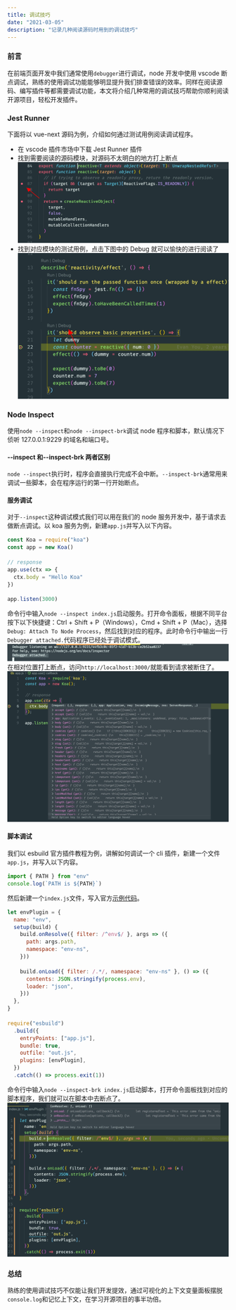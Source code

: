 ```yaml
---
title: 调试技巧
date: "2021-03-05"
description: "记录几种阅读源码时用到的调试技巧"
---
```


### 前言

在前端页面开发中我们通常使用`debugger`进行调试，node 开发中使用 vscode 断点调试，熟练的使用调试功能能够明显提升我们排查错误的效率。同样在阅读源码、编写插件等都需要调试功能，本文将介绍几种常用的调试技巧帮助你顺利阅读开源项目，轻松开发插件。

### Jest Runner

下面将以 vue-next 源码为例，介绍如何通过测试用例阅读调试程序。

- 在 vscode 插件市场中下载 Jest Runner 插件
- 找到需要阅读的源码模块，对源码不太明白的地方打上断点
  <img src="./img/add-point.jpeg">
- 找到对应模块的测试用例，点击下图中的 Debug 就可以愉快的进行阅读了
  <img src="./img/jest-debug.jpeg">

### Node Inspect

使用`node --inspect`和`node --inspect-brk`调试 node 程序和脚本，默认情况下侦听 127.0.0.1:9229 的域名和端口号。

#### --inspect 和--inspect-brk 两者区别

`node --inspect`执行时，程序会直接执行完成不会中断。`--inspect-brk`通常用来调试一些脚本，会在程序运行的第一行开始断点。

#### 服务调试

对于`--inspect`这种调试模式我们可以用在我们的 node 服务开发中，基于请求去做断点调试。以 koa 服务为例，新建`app.js`并写入以下内容。

```javascript
const Koa = require("koa")
const app = new Koa()

// response
app.use(ctx => {
  ctx.body = "Hello Koa"
})

app.listen(3000)
```

命令行中输入`node --inspect index.js`启动服务。打开命令面板，根据不同平台按下以下快捷键：Ctrl + Shift + P（Windows），Cmd + Shift + P（Mac），选择`Debug: Attach To Node Process`，然后找到对应的程序。此时命令行中输出一行`Debugger attached.`代码程序已经处于调试模式。
<img src="./img/command.png">
在相对位置打上断点，访问`http://localhost:3000/`就能看到请求被断住了。
<img src="./img/inspect.jpeg">

#### 脚本调试

我们以 esbuild 官方插件教程为例，讲解如何调试一个 cli 插件，新建一个文件`app.js`，并写入以下内容。

```javascript
import { PATH } from "env"
console.log(`PATH is ${PATH}`)
```

然后新建一个`index.js`文件，写入官方[示例代码](https://esbuild.github.io/plugins/#using-plugins)。

```javascript
let envPlugin = {
  name: "env",
  setup(build) {
    build.onResolve({ filter: /^env$/ }, args => ({
      path: args.path,
      namespace: "env-ns",
    }))

    build.onLoad({ filter: /.*/, namespace: "env-ns" }, () => ({
      contents: JSON.stringify(process.env),
      loader: "json",
    }))
  },
}

require("esbuild")
  .build({
    entryPoints: ["app.js"],
    bundle: true,
    outfile: "out.js",
    plugins: [envPlugin],
  })
  .catch(() => process.exit(1))
```

命令行中输入`node --inspect-brk index.js`启动脚本，打开命令面板找到对应的脚本程序，我们就可以在脚本中去断点了。
<img src="./img/esbuild-plugin.jpeg">

### 总结

熟练的使用调试技巧不仅能让我们开发提效，通过可视化的上下文变量面板摆脱`console.log`和记忆上下文，在学习开源项目的事半功倍。
